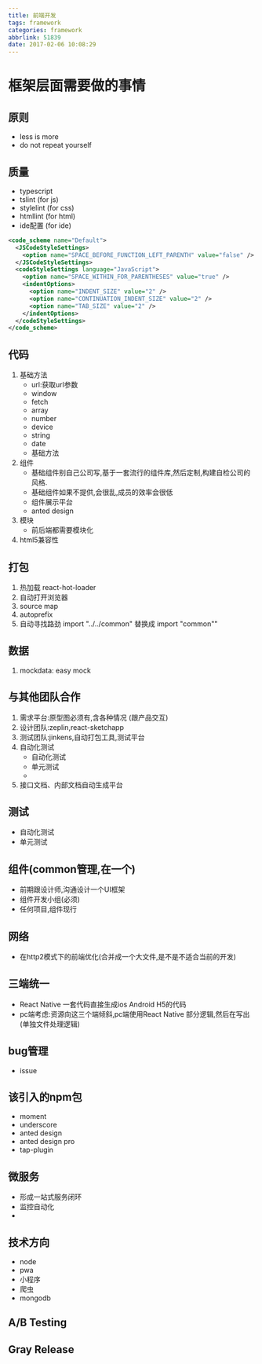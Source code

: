 ```yaml
---
title: 前端开发
tags: framework
categories: framework
abbrlink: 51839
date: 2017-02-06 10:08:29
---
```

# 框架层面需要做的事情

## 原则
  - less is more
  - do not repeat yourself
  
## 质量
  - typescript
  - tslint (for js)
  - stylelint (for css)
  - htmllint (for html)
  - ide配置 (for ide)
  
  ```xml
  <code_scheme name="Default">
    <JSCodeStyleSettings>
      <option name="SPACE_BEFORE_FUNCTION_LEFT_PARENTH" value="false" />
    </JSCodeStyleSettings>
    <codeStyleSettings language="JavaScript">
      <option name="SPACE_WITHIN_FOR_PARENTHESES" value="true" />
      <indentOptions>
        <option name="INDENT_SIZE" value="2" />
        <option name="CONTINUATION_INDENT_SIZE" value="2" />
        <option name="TAB_SIZE" value="2" />
      </indentOptions>
    </codeStyleSettings>
  </code_scheme>
  ```
  
  
##  代码
1. 基础方法
    * url:获取url参数
    * window
    * fetch
    * array
    * number
    * device
    * string
    * date
    * 基础方法
1. 组件
    * 基础组件别自己公司写,基于一套流行的组件库,然后定制,构建自检公司的风格.
    * 基础组件如果不提供,会很乱,成员的效率会很低
    * 组件展示平台
    * anted design
1. 模块 
    * 前后端都需要模块化
1. html5兼容性

##  打包
1. 热加载 react-hot-loader
1. 自动打开浏览器
1. source map
1. autoprefix
1. 自动寻找路劲 import "../../common" 替换成 import "common""

## 数据
1. mockdata: easy mock

## 与其他团队合作
1. 需求平台:原型图必须有,含各种情况 (跟产品交互)
1. 设计团队:zeplin,react-sketchapp
1. 测试团队:jinkens,自动打包工具,测试平台
1. 自动化测试
     * 自动化测试
     * 单元测试
     *
1. 接口文档、内部文档自动生成平台


## 测试
* 自动化测试
* 单元测试

## 组件(common管理,在一个)
* 前期跟设计师,沟通设计一个UI框架
* 组件开发小组(必须)
* 任何项目,组件现行

## 网络
* 在http2模式下的前端优化(合并成一个大文件,是不是不适合当前的开发)

## 三端统一
* React Native 一套代码直接生成ios Android H5的代码
* pc端考虑:资源向这三个端倾斜,pc端使用React Native 部分逻辑,然后在写出(单独文件处理逻辑)

## bug管理
  - issue
  
## 该引入的npm包
* moment
* underscore
* anted design 
* anted design pro
* tap-plugin

## 微服务
  - 形成一站式服务闭环
  - 监控自动化
  - 

## 技术方向
  - node
  - pwa
  - 小程序
  - 爬虫
  - mongodb
  
## A/B Testing

## Gray Release
  





